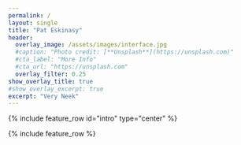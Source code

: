 ```yaml
---
permalink: /
layout: single
title: "Pat Eskinasy"
header:
  overlay_image: /assets/images/interface.jpg
  #caption: "Photo credit: [**Unsplash**](https://unsplash.com)"
  #cta_label: "More Info"
  #cta_url: "https://unsplash.com"
  overlay_filter: 0.25
show_overlay_title: true
#show_overlay_excerpt: true
excerpt: "Very Neek"
---
```

{% include feature_row id="intro" type="center" %}

{% include feature_row %}
